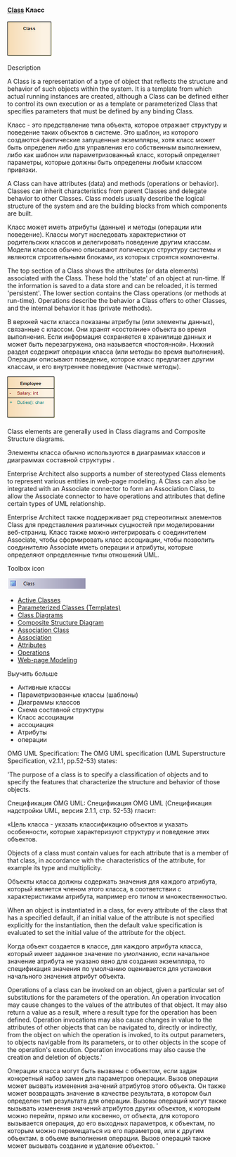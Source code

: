 #### <a href="https://sparxsystems.com/enterprise_architect_user_guide/15.1/model_domains/class.html" target="_blank">Class</a> Класс

![](_src/class.png)

Description

A Class is a representation of a type of object that reflects the structure and behavior of such objects within the system. It is a template from which actual running instances are created, although a Class can be defined either to control its own execution or as a template or parameterized Class that specifies parameters that must be defined by any binding Class.

Класс - это представление типа объекта, которое отражает структуру и поведение таких объектов в системе. Это шаблон, из которого создаются фактические запущенные экземпляры, хотя класс может быть определен либо для управления его собственным выполнением, либо как шаблон или параметризованный класс, который определяет параметры, которые должны быть определены любым классом привязки.

A Class can have attributes (data) and methods (operations or behavior). Classes can inherit characteristics from parent Classes and delegate behavior to other Classes. Class models usually describe the logical structure of the system and are the building blocks from which components are built.

Класс может иметь атрибуты (данные) и методы (операции или поведение). Классы могут наследовать характеристики от родительских классов и делегировать поведение другим классам. Модели классов обычно описывают логическую структуру системы и являются строительными блоками, из которых строятся компоненты.

The top section of a Class shows the attributes (or data elements) associated with the Class. These hold the 'state' of an object at run-time. If the information is saved to a data store and can be reloaded, it is termed 'persistent'. The lower section contains the Class operations (or methods at run-time). Operations describe the behavior a Class offers to other Classes, and the internal behavior it has (private methods).

В верхней части класса показаны атрибуты (или элементы данных), связанные с классом. Они хранят «состояние» объекта во время выполнения. Если информация сохраняется в хранилище данных и может быть перезагружена, она называется «постоянной». Нижний раздел содержит операции класса (или методы во время выполнения). Операции описывают поведение, которое класс предлагает другим классам, и его внутреннее поведение (частные методы).

![](_src/classemployee.png)

Class elements are generally used in Class diagrams and Composite Structure diagrams.

Элементы класса обычно используются в диаграммах классов и диаграммах составной структуры .

Enterprise Architect also supports a number of stereotyped Class elements to represent various entities in web-page modeling. A Class can also be integrated with an Associate connector to form an Association Class, to allow the Associate connector to have operations and attributes that define certain types of UML relationship.

Enterprise Architect также поддерживает ряд стереотипных элементов Class для представления различных сущностей при моделировании веб-страниц. Класс также можно интегрировать с соединителем Associate, чтобы сформировать класс ассоциации, чтобы позволить соединителю Associate иметь операции и атрибуты, которые определяют определенные типы отношений UML.

Toolbox icon

![](_src/e-class.png)

<ul>
	<li><a href="../model_domains/activeclasses.html">Active Classes</a></li>
	<li><a href="../model_domains/parameterisedclassestemplate.html">Parameterized Classes (Templates)</a></li>
	<li><a href="../model_domains/classdiagram.html">Class Diagrams</a></li>
	<li><a href="../model_domains/compositestructurediagram.html">Composite Structure Diagram</a></li>
	<li><a href="../model_domains/associationclass.html">Association Class</a></li>
	<li><a href="../model_domains/associate.html">Association</a></li>
	<li><a href="../modeling/attributes.html">Attributes</a></li>
	<li><a href="../modeling/operations.html">Operations</a></li>
	<li><a href="../model_domains/webstereotypes.html">Web-page Modeling</a></li>
</ul>

Выучить больше
* Активные классы
* Параметризованные классы (шаблоны)
* Диаграммы классов
* Схема составной структуры
* Класс ассоциации
* ассоциация
* Атрибуты
* операции

OMG UML Specification:
The OMG UML specification (UML Superstructure Specification, v2.1.1, pp.52-53) states:

'The purpose of a class is to specify a classification of objects and to specify the features that characterize the structure and behavior of those objects.

Спецификация OMG UML:
Спецификация OMG UML (Спецификация надстройки UML, версия 2.1.1, стр. 52-53) гласит:

«Цель класса - указать классификацию объектов и указать особенности, которые характеризуют структуру и поведение этих объектов.

Objects of a class must contain values for each attribute that is a member of that class, in accordance with the characteristics of the attribute, for example its type and multiplicity.

Объекты класса должны содержать значения для каждого атрибута, который является членом этого класса, в соответствии с характеристиками атрибута, например его типом и множественностью.

When an object is instantiated in a class, for every attribute of the class that has a specified default, if an initial value of the attribute is not specified explicitly for the instantiation, then the default value specification is evaluated to set the initial value of the attribute for the object.

Когда объект создается в классе, для каждого атрибута класса, который имеет заданное значение по умолчанию, если начальное значение атрибута не указано явно для создания экземпляра, то спецификация значения по умолчанию оценивается для установки начального значения атрибут объекта.

Operations of a class can be invoked on an object, given a particular set of substitutions for the parameters of the operation. An operation invocation may cause changes to the values of the attributes of that object. It may also return a value as a result, where a result type for the operation has been defined. Operation invocations may also cause changes in value to the attributes of other objects that can be navigated to, directly or indirectly, from the object on which the operation is invoked, to its output parameters, to objects navigable from its parameters, or to other objects in the scope of the operation's execution. Operation invocations may also cause the creation and deletion of objects.'

Операции класса могут быть вызваны с объектом, если задан конкретный набор замен для параметров операции. Вызов операции может вызвать изменения значений атрибутов этого объекта. Он также может возвращать значение в качестве результата, в котором был определен тип результата для операции. Вызовы операций могут также вызывать изменения значений атрибутов других объектов, к которым можно перейти, прямо или косвенно, от объекта, для которого вызывается операция, до его выходных параметров, к объектам, по которым можно перемещаться из его параметров, или к другим объектам. в объеме выполнения операции. Вызов операций также может вызывать создание и удаление объектов. '


